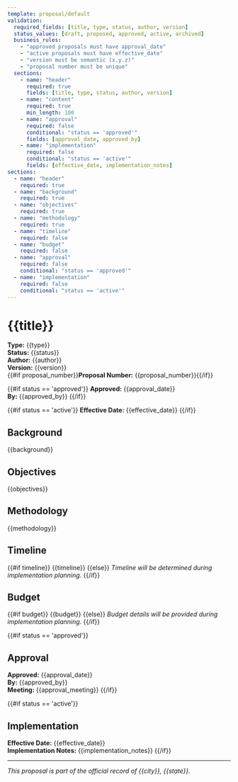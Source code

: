 ```yaml
---
template: proposal/default
validation:
  required_fields: [title, type, status, author, version]
  status_values: [draft, proposed, approved, active, archived]
  business_rules:
    - "approved proposals must have approval_date"
    - "active proposals must have effective_date"
    - "version must be semantic (x.y.z)"
    - "proposal number must be unique"
  sections:
    - name: "header"
      required: true
      fields: [title, type, status, author, version]
    - name: "content"
      required: true
      min_length: 100
    - name: "approval"
      required: false
      conditional: "status == 'approved'"
      fields: [approval_date, approved_by]
    - name: "implementation"
      required: false
      conditional: "status == 'active'"
      fields: [effective_date, implementation_notes]
sections:
  - name: "header"
    required: true
  - name: "background"
    required: true
  - name: "objectives"
    required: true
  - name: "methodology"
    required: true
  - name: "timeline"
    required: false
  - name: "budget"
    required: false
  - name: "approval"
    required: false
    conditional: "status == 'approved'"
  - name: "implementation"
    required: false
    conditional: "status == 'active'"
---
```


# {{title}}

**Type:** {{type}}  
**Status:** {{status}}  
**Author:** {{author}}  
**Version:** {{version}}  
{{#if proposal_number}}**Proposal Number:** {{proposal_number}}{{/if}}

{{#if status == 'approved'}} **Approved:** {{approval_date}}  
**By:** {{approved_by}} {{/if}}

{{#if status == 'active'}} **Effective Date:** {{effective_date}} {{/if}}

## Background

{{background}}

## Objectives

{{objectives}}

## Methodology

{{methodology}}

## Timeline

{{#if timeline}} {{timeline}} {{else}} _Timeline will be determined during
implementation planning._ {{/if}}

## Budget

{{#if budget}} {{budget}} {{else}} _Budget details will be provided during
implementation planning._ {{/if}}

{{#if status == 'approved'}}

## Approval

**Approved:** {{approval_date}}  
**By:** {{approved_by}}  
**Meeting:** {{approval_meeting}} {{/if}}

{{#if status == 'active'}}

## Implementation

**Effective Date:** {{effective_date}}  
**Implementation Notes:** {{implementation_notes}} {{/if}}

---

_This proposal is part of the official record of {{city}}, {{state}}._
